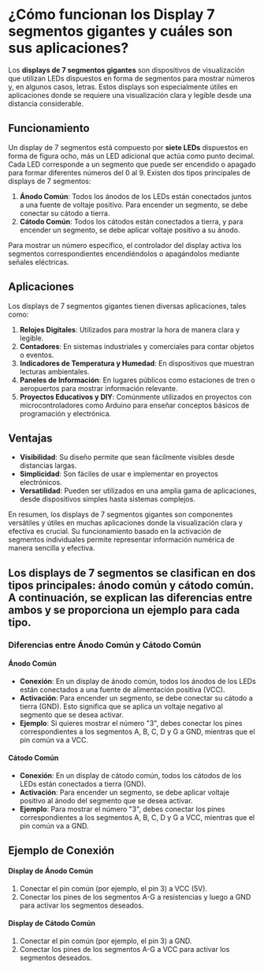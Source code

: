 # ¿Cómo funcionan los Display 7 segmentos gigantes y cuáles son sus aplicaciones?

Los **displays de 7 segmentos gigantes** son dispositivos de visualización que utilizan LEDs dispuestos en forma de segmentos para mostrar números y, en algunos casos, letras. Estos displays son especialmente útiles en aplicaciones donde se requiere una visualización clara y legible desde una distancia considerable.

## Funcionamiento

Un display de 7 segmentos está compuesto por **siete LEDs** dispuestos en forma de figura ocho, más un LED adicional que actúa como punto decimal. Cada LED corresponde a un segmento que puede ser encendido o apagado para formar diferentes números del 0 al 9. Existen dos tipos principales de displays de 7 segmentos:

1.  **Ánodo Común**: Todos los ánodos de los LEDs están conectados juntos a una fuente de voltaje positivo. Para encender un segmento, se debe conectar su cátodo a tierra.
2.  **Cátodo Común**: Todos los cátodos están conectados a tierra, y para encender un segmento, se debe aplicar voltaje positivo a su ánodo.

Para mostrar un número específico, el controlador del display activa los segmentos correspondientes encendiéndolos o apagándolos mediante señales eléctricas.


## Aplicaciones

Los displays de 7 segmentos gigantes tienen diversas aplicaciones, tales como:

1.  **Relojes Digitales**: Utilizados para mostrar la hora de manera clara y legible.
2.  **Contadores**: En sistemas industriales y comerciales para contar objetos o eventos.
3.  **Indicadores de Temperatura y Humedad**: En dispositivos que muestran lecturas ambientales.
4.  **Paneles de Información**: En lugares públicos como estaciones de tren o aeropuertos para mostrar información relevante.
5.  **Proyectos Educativos y DIY**: Comúnmente utilizados en proyectos con microcontroladores como Arduino para enseñar conceptos básicos de programación y electrónica.

## Ventajas

-   **Visibilidad**: Su diseño permite que sean fácilmente visibles desde distancias largas.
-   **Simplicidad**: Son fáciles de usar e implementar en proyectos electrónicos.
-   **Versatilidad**: Pueden ser utilizados en una amplia gama de aplicaciones, desde dispositivos simples hasta sistemas complejos.

En resumen, los displays de 7 segmentos gigantes son componentes versátiles y útiles en muchas aplicaciones donde la visualización clara y efectiva es crucial. Su funcionamiento basado en la activación de segmentos individuales permite representar información numérica de manera sencilla y efectiva.

##  Los **displays de 7 segmentos** se clasifican en dos tipos principales: **ánodo común** y **cátodo común**. A continuación, se explican las diferencias entre ambos y se proporciona un ejemplo para cada tipo.

### Diferencias entre Ánodo Común y Cátodo Común

#### Ánodo Común

-   **Conexión**: En un display de ánodo común, todos los ánodos de los LEDs están conectados a una fuente de alimentación positiva (VCC).
-   **Activación**: Para encender un segmento, se debe conectar su cátodo a tierra (GND). Esto significa que se aplica un voltaje negativo al segmento que se desea activar.
-   **Ejemplo**: Si quieres mostrar el número "3", debes conectar los pines correspondientes a los segmentos A, B, C, D y G a GND, mientras que el pin común va a VCC.

#### Cátodo Común

-   **Conexión**: En un display de cátodo común, todos los cátodos de los LEDs están conectados a tierra (GND).
-   **Activación**: Para encender un segmento, se debe aplicar voltaje positivo al ánodo del segmento que se desea activar.
-   **Ejemplo**: Para mostrar el número "3", debes conectar los pines correspondientes a los segmentos A, B, C, D y G a VCC, mientras que el pin común va a GND.  

## Ejemplo de Conexión

#### Display de Ánodo Común

1.  Conectar el pin común (por ejemplo, el pin 3) a VCC (5V).
2.  Conectar los pines de los segmentos A-G a resistencias y luego a GND para activar los segmentos deseados.

#### Display de Cátodo Común

1.  Conectar el pin común (por ejemplo, el pin 3) a GND.
2.  Conectar los pines de los segmentos A-G a VCC para activar los segmentos deseados.


